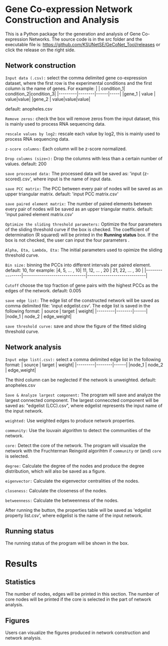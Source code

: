 ﻿# Gene Co-expression Network Construction and Analysis

This is a Python package for the generation and analysis of Gene Co-expression Networks. The source code is in the src folder and the executable file is: https://github.com/KSUNetSE/GeCoNet_Tool/releases or click the release on the right side.

## Network construction

`Input data (.csv):`
select the comma delimited gene co-expression dataset, where the first row is the experimental conditions and the first column is the name of genes. For example:
|  | condition_1| condition_2|condition_3|
|---------|--------|------|-----|
|gene_1 | value | value|value|
|gene_2 | value|value|value|

default: anopheles.csv

`Remove zeros:`
check the box will remove zeros from the input dataset, this is mainly used to process RNA sequencing data.

`rescale values by log2:`
rescale each value by log2, this is mainly used to process RNA sequencing data.

`z-score columns:`
Each column will be z-score normalized.

`Drop columns (size<):`
Drop the columns with less than a certain number of values.
default: 200

`save processed data:`
The processed data will be saved as: 'input (z-scored).csv', where input is the name of input data. 

`save PCC matrix:`
The PCC between every pair of nodes will be saved as an upper triangular matrix.
default: 'input PCC matrix.csv'

`save paired element matrix:`
The number of paired elements between every pair of nodes will be saved as an upper triangular matrix.
default: 'input paired element matrix.csv'

`Optimize the sliding threshold parameters:`
Optimize the four parameters of the sliding threshold curve if the box is checked. The coefficient of determination (R squared) will be printed in the **Running status** box.
If the box is not checked, the user can input the four parameters .

`Alpha, Eta, Lambda, Eta:`
The initial parameters used to opimize the sliding  threshold curve.

`Bin size:`
 binning the PCCs into different intervals per paired element.
default: 10, for example:
|4, 5, ... , 10| 11, 12, ... , 20 | 21, 22, ... , 30 | 
|----------------|-------------------------------|-----------------------------|

`Cutoff`
 choose the top fraction of gene pairs with the highest PCCs as the edges of the network.
default: 0.005

`save edge list:`
The edge list of the constructed network will be saved as comma delimited file: 'input edgelist.csv'. The edge list is saved in the following format:
| source | target | weight|
|---------|--------|------|
|node_1 | node_2 | edge_weight|

`save threshold curve:`
save and show the figure of the fitted sliding threshold curve.

## Network analysis

`Input edge list(.csv):`
select a comma delimited edge list in the following format:
| source | target | weight|
|---------|--------|------|
|node_1 | node_2 | edge_weight|

The third column can be neglected if the network is unweighted.
default: anopheles.csv

`Save & Analyze largest component:`
The program will save and analyze the largest connected component. The largest conneccted component will be saved as: "edgelist (LCC).csv", where edgelist represents the input name of the input network.

`weighted:`
Use weighted edges to produce network properties.

`community:`
Use the louvain algorithm to detect the communities of the network. 

`core:`
Detect the core of the network. 
The program will visualize the network with the Fruchterman Reingold algorihtm if `community` or (and) `core` is selected.

`degree:`
Calculate the degree of the nodes and produce the degree distribution, which will also be saved as a figure.

`eigenvector:`
Calculate the eigenvector centralities of the nodes.

`closeness:`
Calculate the closeness of the nodes.

`betweenness:`
Calculate the betweenness of the nodes.

After running the button, the properties table will be saved as 'edgelist property list.csv', where edgelist is the name of the input network.

## Running status
The running status of the program will be shown in the box.

# Results
## Statistics
The number of nodes, edges will be printed in this section. The number of core nodes will be printed if the core is selected in the part of network analysis.
 
## Figures
Users can visualize the figures produced in network construction and network analysis.

